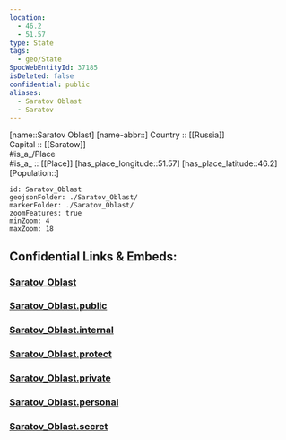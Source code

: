 ```yaml
---
location:
  - 46.2
  - 51.57
type: State
tags:
  - geo/State
SpocWebEntityId: 37185
isDeleted: false
confidential: public
aliases:
  - Saratov Oblast
  - Saratov 
---
```

[name::Saratov Oblast] 
[name-abbr::] 
Country :: [[Russia]]  
Capital :: [[Saratow]]  
#is_a_/Place  
#is_a_ :: [[Place]] 
[has_place_longitude::51.57] 
[has_place_latitude::46.2] 
[Population::] 



```leaflet
id: Saratov_Oblast
geojsonFolder: ./Saratov_Oblast/
markerFolder: ./Saratov_Oblast/
zoomFeatures: true 
minZoom: 4 
maxZoom: 18
```


## Confidential Links & Embeds: 

### [Saratov_Oblast](/_Standards/Earth/Continent/Europe/Europe~East/Russia/Russia~Volga/Saratov_Oblast.md) 

### [Saratov_Oblast.public](/_public/Earth/Continent/Europe/Europe~East/Russia/Russia~Volga/Saratov_Oblast.public.md) 

### [Saratov_Oblast.internal](/_internal/Earth/Continent/Europe/Europe~East/Russia/Russia~Volga/Saratov_Oblast.internal.md) 

### [Saratov_Oblast.protect](/_protect/Earth/Continent/Europe/Europe~East/Russia/Russia~Volga/Saratov_Oblast.protect.md) 

### [Saratov_Oblast.private](/_private/Earth/Continent/Europe/Europe~East/Russia/Russia~Volga/Saratov_Oblast.private.md) 

### [Saratov_Oblast.personal](/_personal/Earth/Continent/Europe/Europe~East/Russia/Russia~Volga/Saratov_Oblast.personal.md) 

### [Saratov_Oblast.secret](/_secret/Earth/Continent/Europe/Europe~East/Russia/Russia~Volga/Saratov_Oblast.secret.md)

